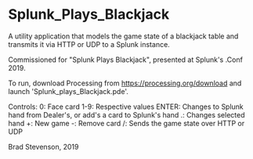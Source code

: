 # Splunk_Plays_Blackjack
A utility application that models the game state of a blackjack table and transmits it via HTTP or UDP to a Splunk instance. 

Commissioned for "Splunk Plays Blackjack", presented at Splunk's .Conf 2019. 

To run, download Processing from https://processing.org/download and launch 'Splunk_plays_Blackjack.pde'.

Controls:
0: Face card
1-9: Respective values
ENTER: Changes to Splunk hand from Dealer's, or add's a card to Splunk's hand
.: Changes selected hand
+: New game
-: Remove card
/: Sends the game state over HTTP or UDP

Brad Stevenson, 2019
